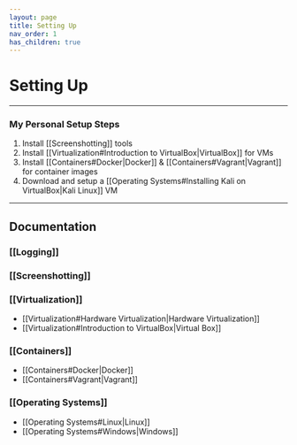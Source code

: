 ```yaml
---
layout: page
title: Setting Up
nav_order: 1
has_children: true
---
```

# Setting Up
-----------------------------
### My Personal Setup Steps
1. Install [[Screenshotting]] tools
2. Install [[Virtualization#Introduction to VirtualBox|VirtualBox]] for VMs
3. Install [[Containers#Docker|Docker]] & [[Containers#Vagrant|Vagrant]] for container images
4. Download and setup a [[Operating Systems#Installing Kali on VirtualBox|Kali Linux]] VM
-----------------------------
## Documentation
### [[Logging]]

### [[Screenshotting]]

### [[Virtualization]]
- [[Virtualization#Hardware Virtualization|Hardware Virtualization]]
- [[Virtualization#Introduction to VirtualBox|Virtual Box]]

### [[Containers]]
- [[Containers#Docker|Docker]]
- [[Containers#Vagrant|Vagrant]]

### [[Operating Systems]]
- [[Operating Systems#Linux|Linux]]
- [[Operating Systems#Windows|Windows]]

